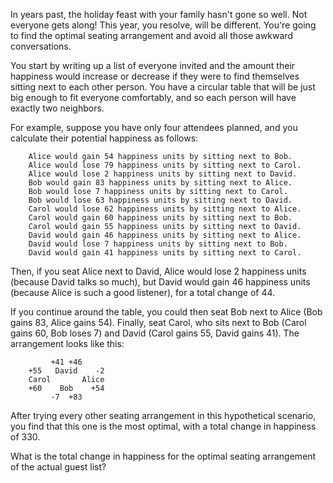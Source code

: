 In years past, the holiday feast with your family hasn't
gone so well. Not everyone gets along! This year, you
resolve, will be different. You're going to find the optimal
seating arrangement and avoid all those awkward
conversations.

You start by writing up a list of everyone invited and the
amount their happiness would increase or decrease if they
were to find themselves sitting next to each other
person. You have a circular table that will be just big
enough to fit everyone comfortably, and so each person will
have exactly two neighbors.

For example, suppose you have only four attendees planned,
and you calculate their potential happiness as follows:

        Alice would gain 54 happiness units by sitting next to Bob.
        Alice would lose 79 happiness units by sitting next to Carol.
        Alice would lose 2 happiness units by sitting next to David.
        Bob would gain 83 happiness units by sitting next to Alice.
        Bob would lose 7 happiness units by sitting next to Carol.
        Bob would lose 63 happiness units by sitting next to David.
        Carol would lose 62 happiness units by sitting next to Alice.
        Carol would gain 60 happiness units by sitting next to Bob.
        Carol would gain 55 happiness units by sitting next to David.
        David would gain 46 happiness units by sitting next to Alice.
        David would lose 7 happiness units by sitting next to Bob.
        David would gain 41 happiness units by sitting next to Carol.

Then, if you seat Alice next to David, Alice would lose 2
happiness units (because David talks so much), but David
would gain 46 happiness units (because Alice is such a good
listener), for a total change of 44.

If you continue around the table, you could then seat Bob
next to Alice (Bob gains 83, Alice gains 54). Finally, seat
Carol, who sits next to Bob (Carol gains 60, Bob loses 7)
and David (Carol gains 55, David gains 41). The arrangement
looks like this:

             +41 +46
        +55   David    -2
        Carol       Alice
        +60    Bob    +54
             -7  +83

After trying every other seating arrangement in this
hypothetical scenario, you find that this one is the most
optimal, with a total change in happiness of 330.

What is the total change in happiness for the optimal
seating arrangement of the actual guest list?
